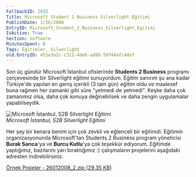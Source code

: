 ```yaml
---
FallbackID: 1932
Title: Microsoft Student 2 Business Silverlight Eğitimi
PublishDate: 1/26/2008
EntryID: Microsoft_Student_2_Business_Silverlight_Egitimi
IsActive: True
Section: software
MinutesSpent: 0
Tags: Eğitimler, Silverlight
old.EntryID: 451e3a2c-c312-4de6-ad88-59744afc4def
---
```

Son üç gündür Microsoft İstanbul ofislerinde **Students 2 Business**
programı çerçevesinde bir Silverlight eğitimi sunuyordum. Eğitim sanırım
şu ana kadar Türkiye'de yapılan en geniş içerikli (3 tam gün) eğitim
oldu ve maalesef buna rağmen her zamanki gibi süre "yetmedi de yetmedi".
Keşke daha çok zamanımız olsa, daha çok konuya değinebilsek ve daha
zengin uygulamalar yapabilseydik.

![Microsoft İstanbul, S2B Silverlight
Eğitimi](http://cdn.daron.yondem.com/assets/1932/26012008_1.jpg)\
*Microsoft İstanbul, S2B Silverlight Eğitimi*

Her şey bir kenara benim için çok zevkli ve eğlenceli bir eğitimdi.
Eğitimin organizasyonunda Microsoft'tan Students 2 Business program
yöneticisi **Burak Sarıca**'ya ve **Burcu Kutlu**'ya çok teşekkür
ediyorum. Eğitimde yaptığımız, bazılarını yarı bıraktığımız :)
çalışmaların projelerini aşağıdaki adresten indirebilirsiniz.

[Örnek Projeler - 26012008\_2.zip (29.35
KB)](http://cdn.daron.yondem.com/assets/1932/26012008_2.zip)


